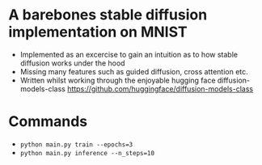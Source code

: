 # A barebones stable diffusion implementation on MNIST
- Implemented as an excercise to gain an intuition as to how stable diffusion works under the hood
- Missing many features such as guided diffusion, cross attention etc.
- Written whilst working through the enjoyable hugging face diffusion-models-class https://github.com/huggingface/diffusion-models-class

# Commands
- ```python main.py train --epochs=3```
- ```python main.py inference --n_steps=10```
